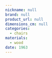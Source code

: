 ```yaml
---
nickname: null
brand: null
product_url: null
dimensions_cm: null
categories:
  - chairs
materials:
  - wood
date: 1963
---
```


